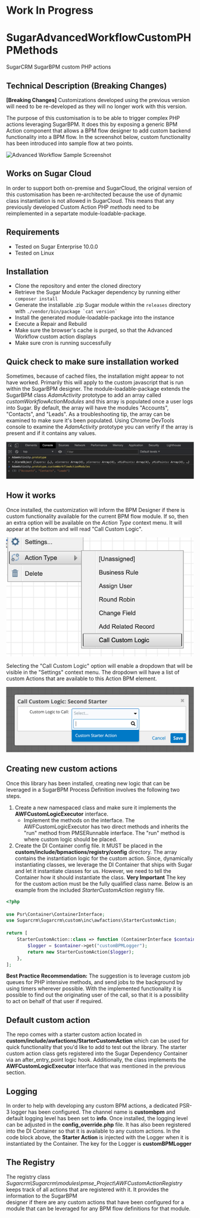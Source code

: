 # Work In Progress

# SugarAdvancedWorkflowCustomPHPMethods
SugarCRM SugarBPM custom PHP actions

## Technical Description (Breaking Changes)
**[Breaking Changes]** Customizations developed using the previous version will need to be re-developed as they will no longer work with this version. 

The purpose of this customisation is to be able to trigger complex PHP actions leveraging SugarBPM.
It does this by exposing a generic BPM Action component that allows a BPM flow designer to add custom backend functionality into a BPM flow. In the screenshot below, custom functionality has been introduced 
into sample flow at two points.

![Advanced Workflow Sample Screenshot](https://raw.githubusercontent.com/esimonetti/SugarAdvancedWorkflowCustomPHPMethods/master/screenshot.png)


## Works on Sugar Cloud
In order to support both on-premise and SugarCloud, the original version of this customisation has
been re-architected because the use of dynamic class instantiation is not allowed in SugarCloud. 
This means that any previously developed Custom Action PHP *methods* need to be reimplemented in a separtate module-loadable-package. 

## Requirements
* Tested on Sugar Enterprise 10.0.0
* Tested on Linux

## Installation
* Clone the repository and enter the cloned directory
* Retrieve the Sugar Module Packager dependency by running either `composer install`
* Generate the installable .zip Sugar module within the `releases` directory with ``./vendor/bin/package `cat version` ``
* Install the generated module-loadable-package into the instance
* Execute a Repair and Rebuild
* Make sure the browser's cache is purged, so that the Advanced Workflow custom action displays
* Make sure cron is running successfully

## Quick check to make sure installation worked
Sometimes, because of cached files, the installation might appear to not have worked. Primarily this will apply to the custom javascript that is run within the SugarBPM designer. The module-loadable-package extends the SugarBPM class
*AdamActivity* prototype to add an array called *customWorkflowActionModules* and this array is populated once a user logs into Sugar. By default, the array will have the modules "Accounts", "Contacts", and "Leads". As a troubleshooting tip, the array can be examined to make sure it's been populated. Using Chrome DevTools console to examine the *AdamActivity* prototype you can verify if the array is present and if it contains any values.


![AdamActivity Prototype](https://raw.githubusercontent.com/hectorrios/SugarAdvancedWorkflowCustomPHPMethods/add_custom_logic_executor_interface/prototype.png)

## How it works
Once installed, the customization will inform the BPM Designer if there is custom functionality 
available for the current BPM flow module. If so, then an extra option will 
be available on the *Action Type* context menu. It will appear at the bottom and will read 
"Call Custom Logic".

![Call Custom Logic menu](https://raw.githubusercontent.com/hectorrios/SugarAdvancedWorkflowCustomPHPMethods/add_custom_logic_executor_interface/call_custom_logic_menu.png)

Selecting the "Call Custom Logic" option will enable a dropdown that will be visible in the "Settings" context menu. The dropdown will have a list of custom Actions that are available to this Action BPM element.

![Call Custom Settings](https://raw.githubusercontent.com/hectorrios/SugarAdvancedWorkflowCustomPHPMethods/add_custom_logic_executor_interface/custom_action_dropdown.png)

## Creating new custom actions
Once this library has been installed, creating new logic that can be leveraged in a SugarBPM Process Definition involves the following two steps.

1. Create a new namespaced class and
make sure it implements the **AWFCustomLogicExecutor** interface.
    - Implement the methods on the interface. The AWFCustomLogicExecutor has two
direct methods and inherits the "run" method from PMSERunnable interface. The 
"run" method is where custom logic should be placed.
2. Create the DI Container config file. It MUST be placed in the **custom/include/bpmactions/registry/config**
directory. The array contains the instantiation logic for the custom action. Since, dynamically 
instantiating classes, we leverage the DI Container that ships with Sugar and let it 
instantiate classes for us. However, we need to tell the Container how it should instantiate the class. 
**Very Important** The key for the custom action must be the fully qualified class name.
Below is an example from the included *StarterCustomAction* registry file.
```php
<?php

use Psr\Container\ContainerInterface;
use Sugarcrm\Sugarcrm\custom\inc\awfactions\StarterCustomAction;

return [
    StarterCustomAction::class => function (ContainerInterface $container) {
        $logger = $container->get("customBPMLogger");
        return new StarterCustomAction($logger);
    },
];
```
**Best Practice Recommendation:**
The suggestion is to leverage custom job queues for PHP intensive methods, and send jobs to the background by using timers wherever possible.
With the implemented functionality it is possible to find out the originating user of the call, so that it is a possibility to act on behalf of that user if required.

## Default custom action
The repo comes with a starter custom action located in **custom/include/awfactions/StarterCustomAction** which
can be used for quick functionality that you'd like to add to test out the library. The starter custom action
class gets registered into the Sugar Dependency Container via an after_entry_point logic hook. 
Additionally, the class implements the **AWFCustomLogicExecutor** interface that was mentioned in 
the previous section. 

## Logging
In order to help with developing any custom BPM actions, a dedicated PSR-3 logger has been
configured. The channel name is **custombpm** and default logging level has been set to **info**. Once
installed, the logging level can be adjusted in the **config_override.php** file.
It has also been registered into the DI Container so that it is available to any custom actions. In the
code block above, the **Starter Action** is injected with the Logger when it is instantiated by the Container.
The key for the Logger is **customBPMLogger**

## The Registry
The registry class *Sugarcrm\Sugarcrm\modules\pmse_Project\AWFCustomActionRegistry*
keeps track of all actions that are registered with it. It provides the information to the SugarBPM \
designer if there are any custom actions that have been configured for a module that can be
leveraged for any BPM flow definitions for that module.



